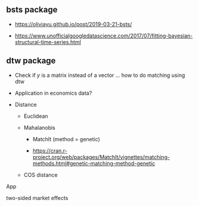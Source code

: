 ## bsts package

+ https://oliviayu.github.io/post/2019-03-21-bsts/

+ https://www.unofficialgoogledatascience.com/2017/07/fitting-bayesian-structural-time-series.html



## dtw package

+ Check if $y$ is a matrix instead of a vector ... how to do matching using dtw

+ Application in economics data?

+ Distance
  
  + Euclidean
  
  + Mahalanobis
    
    + MatchIt (method = genetic)
    
    + https://cran.r-project.org/web/packages/MatchIt/vignettes/matching-methods.html#genetic-matching-method-genetic
  
  + COS distance



App

two-sided market effects
